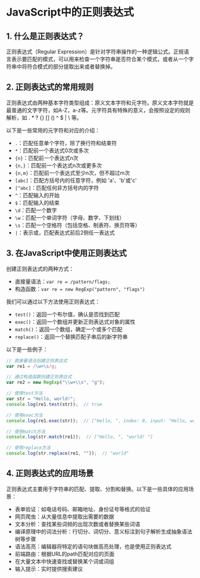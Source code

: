 # JavaScript中的正则表达式

## 1. 什么是正则表达式？

正则表达式（Regular Expression）是针对字符串操作的一种逻辑公式。正规语言表示要匹配的模式，可以用来检查一个字符串是否符合某个模式，或者从一个字符串中将符合模式的部分提取出来或者替换掉。

## 2. 正则表达式的常用规则

正则表达式由两种基本字符类型组成：原义文本字符和元字符。原义文本字符就是最普通的文字字符，如A-Z，a-z等。元字符具有特殊的意义，会按照设定的规则解析，如 . * ? {} [] () ^ $ | \ 等。

以下是一些常用的元字符和对应的介绍：

- `.`：匹配任意单个字符，除了换行符和结束符
- `*`：匹配前一个表达式0次或多次
- `{n}`：匹配前一个表达式n次
- `{n,}`：匹配前一个表达式n次或更多次
- `{n,m}`：匹配前一个表达式至少n次，但不超过m次
- `[abc]`：匹配方括号内的任意字符，例如 'a'、'b'或'c'
- `[^abc]`：匹配任何非方括号内的字符
- `^`：匹配输入的开始
- `$`：匹配输入的结束
- `\d`：匹配一个数字
- `\w`：匹配一个单词字符（字母、数字、下划线）
- `\s`：匹配一个空格符（包括空格、制表符、换页符等）
- `|`：表示或，匹配表达式前后2侧任一表达式

## 3. 在JavaScript中使用正则表达式

创建正则表达式的两种方式：

- 直接量语法：`var re = /pattern/flags;`
- 构造函数：`var re = new RegExp("pattern", "flags")`

我们可以通过以下方法使用正则表达式：

- `test()`：返回一个布尔值，确认是否找到匹配
- `exec()`：返回一个数组并更新正则表达式对象的属性
- `match()`：返回一个数组，确定一个或多个匹配
- `replace()`：返回一个替换匹配子串后的新字符串

以下是一些例子：

```js
// 直接量语法创建正则表达式
var re1 = /\w+\s/g;

// 通过构造函数创建正则表达式
var re2 = new RegExp("\\w+\\s", "g");

// 使用test方法
var str = "Hello, world!";
console.log(re1.test(str));  // true

// 使用exec方法
console.log(re1.exec(str));  // ["Hello, ", index: 0, input: "Hello, world!", groups: undefined]

// 使用match方法
console.log(str.match(re1));  // ["Hello, ", "world! "]

// 使用replace方法
console.log(str.replace(re1, ""));  // "world"
```

## 4. 正则表达式的应用场景

正则表达式主要用于字符串的匹配、提取、分割和替换。以下是一些具体的应用场景：

- 表单验证：如电话号码、邮箱地址、身份证号等格式的验证
- 网页爬虫：从大量信息中提取出需要的数据
- 文本分析：查找某些词频的出现次数或者替换某些词语
- 编译原理中的词法分析：行切分、词切分、意义标注到句子解析生成抽象语法树等步骤
- 语法高亮：编辑器将特定的语句块做高亮处理，也是使用正则表达式
- 前端路由：根据URL的path匹配对应的页面
- 在大量文本中快速查找或替换某个词或词组
- 输入提示：实时提供搜索建议